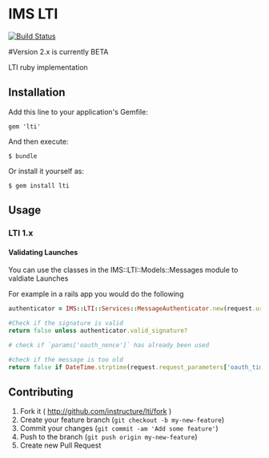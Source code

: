 # IMS LTI

[![Build Status](https://travis-ci.org/instructure/ims-lti.svg?branch=2.0.x)](https://travis-ci.org/instructure/ims-lti)

#Version 2.x is currently BETA

LTI ruby implementation

## Installation

Add this line to your application's Gemfile:

    gem 'lti'

And then execute:

    $ bundle

Or install it yourself as:

    $ gem install lti

## Usage


### LTI 1.x

#### Validating Launches

You can use the classes in the IMS::LTI::Models::Messages module to valdiate Launches

For example in a rails app you would do the following
```ruby
authenticator = IMS::LTI::Services::MessageAuthenticator.new(request.url, request.request_parameters, shared_secret)

#Check if the signature is valid
return false unless authenticator.valid_signature?

# check if `params['oauth_nonce']` has already been used

#check if the message is too old
return false if DateTime.strptime(request.request_parameters['oauth_timestamp'],'%s') > 5.minutes.ago

```

## Contributing

1. Fork it ( http://github.com/instructure/lti/fork )
2. Create your feature branch (`git checkout -b my-new-feature`)
3. Commit your changes (`git commit -am 'Add some feature'`)
4. Push to the branch (`git push origin my-new-feature`)
5. Create new Pull Request
